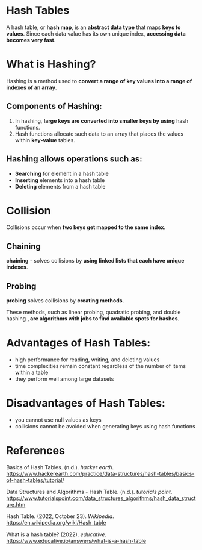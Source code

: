 # Hash Tables 

A hash table, or **hash map**, is an **abstract data type** that maps **keys to values**. Since each data value has its own unique index, **accessing data becomes very 
fast**.

# What is Hashing? 
Hashing is a method used to **convert a range of key values into a range of indexes of an array**. 

## Components of Hashing: 
1. In hashing, **large keys are converted into smaller keys by using** hash functions. 
2. Hash functions allocate such data to an array that places the values within **key-value** tables.


## Hashing allows operations such as: 
- **Searching** for element in a hash table 
- **Inserting** elements into a hash table 
- **Deleting** elements from a hash table 

# Collision 
Collisions occur when **two keys get mapped to the same index**.

## Chaining 
**chaining** - solves collisions by **using linked lists that each have unique indexes**.               

## Probing 
**probing** solves collisions by **creating methods**.

These methods, such as linear probing, quadratic probing, and double hashing **, are algorithms with jobs to find available spots for hashes**.

# Advantages of Hash Tables: 
- high performance for reading, writing, and deleting values
- time complexities remain constant regardless of the number of items within a table
- they perform well among large datasets

# Disadvantages of Hash Tables: 
- you cannot use null values as keys
- collisions cannot be avoided when generating keys using hash functions



# References 
Basics of Hash Tables. (n.d.). *hacker earth*. <https://www.hackerearth.com/practice/data-structures/hash-tables/basics-of-hash-tables/tutorial/> 

Data Structures and Algorithms - Hash Table. (n.d.). *tutorials point*. <https://www.tutorialspoint.com/data_structures_algorithms/hash_data_structure.htm> 

Hash Table. (2022, October 23). *Wikipedia*. <https://en.wikipedia.org/wiki/Hash_table> 

What is a hash table? (2022). *educative*. <https://www.educative.io/answers/what-is-a-hash-table> 
